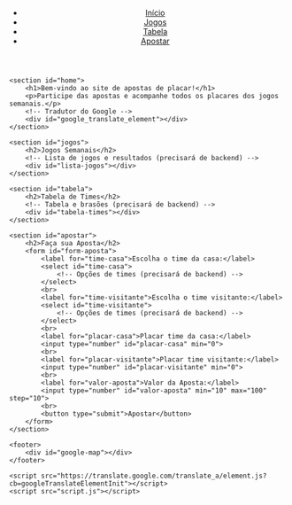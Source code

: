 <!DOCTYPE html>
<html lang="pt-br">
<head>
    <meta charset="UTF-8">
    <meta name="viewport" content="width=device-width, initial-scale=1.0">
    <title>Apostas de Placar - Futebol</title>
    <link rel="stylesheet" href="styles.css">
    <script src="https://maps.googleapis.com/maps/api/js?key=YOUR_GOOGLE_MAPS_API_KEY&callback=initMap" async defer></script>
</head>
<body>
    <header>
        <nav>
            <ul>
                <li><a href="#home">Início</a></li>
                <li><a href="#jogos">Jogos</a></li>
                <li><a href="#tabela">Tabela</a></li>
                <li><a href="#apostar">Apostar</a></li>
            </ul>
        </nav>
    </header>

    <section id="home">
        <h1>Bem-vindo ao site de apostas de placar!</h1>
        <p>Participe das apostas e acompanhe todos os placares dos jogos semanais.</p>
        <!-- Tradutor do Google -->
        <div id="google_translate_element"></div>
    </section>

    <section id="jogos">
        <h2>Jogos Semanais</h2>
        <!-- Lista de jogos e resultados (precisará de backend) -->
        <div id="lista-jogos"></div>
    </section>

    <section id="tabela">
        <h2>Tabela de Times</h2>
        <!-- Tabela e brasões (precisará de backend) -->
        <div id="tabela-times"></div>
    </section>

    <section id="apostar">
        <h2>Faça sua Aposta</h2>
        <form id="form-aposta">
            <label for="time-casa">Escolha o time da casa:</label>
            <select id="time-casa">
                <!-- Opções de times (precisará de backend) -->
            </select>
            <br>
            <label for="time-visitante">Escolha o time visitante:</label>
            <select id="time-visitante">
                <!-- Opções de times (precisará de backend) -->
            </select>
            <br>
            <label for="placar-casa">Placar time da casa:</label>
            <input type="number" id="placar-casa" min="0">
            <br>
            <label for="placar-visitante">Placar time visitante:</label>
            <input type="number" id="placar-visitante" min="0">
            <br>
            <label for="valor-aposta">Valor da Aposta:</label>
            <input type="number" id="valor-aposta" min="10" max="100" step="10">
            <br>
            <button type="submit">Apostar</button>
        </form>
    </section>

    <footer>
        <div id="google-map"></div>
    </footer>

    <script src="https://translate.google.com/translate_a/element.js?cb=googleTranslateElementInit"></script>
    <script src="script.js"></script>
</body>
</html>
